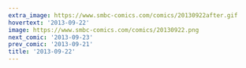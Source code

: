 ```yaml
---
extra_image: https://www.smbc-comics.com/comics/20130922after.gif
hovertext: '2013-09-22'
image: https://www.smbc-comics.com/comics/20130922.png
next_comic: '2013-09-23'
prev_comic: '2013-09-21'
title: '2013-09-22'
---
```


